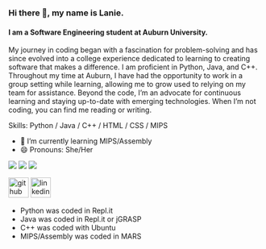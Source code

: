 ### Hi there 👋, my name is Lanie.
#### I am a Software Engineering student at Auburn University.
My journey in coding began with a fascination for problem-solving and has since evolved into a college experience dedicated to learning to creating software that makes a difference. I am proficient in Python, Java, and C++. Throughout my time at Auburn, I have had the opportunity to work in a group setting while learning, allowing me to grow used to relying on my team for assistance. Beyond the code, I’m an advocate for continuous learning and staying up-to-date with emerging technologies. When I’m not coding, you can find me reading or writing.

Skills: Python / Java / C++ / HTML / CSS / MIPS

- 🌱 I’m currently learning MIPS/Assembly 
- 😄 Pronouns: She/Her 

![](http://github-profile-summary-cards.vercel.app/api/cards/profile-details?username=lpl0007&theme=github)
![](http://github-profile-summary-cards.vercel.app/api/cards/repos-per-language?username=lpl0007&theme=github)
![](http://github-profile-summary-cards.vercel.app/api/cards/most-commit-language?username=lpl0007&theme=github)

[<img src='https://cdn.jsdelivr.net/npm/simple-icons@3.0.1/icons/github.svg' alt='github' height='40'>](https://github.com/lpl0007)  [<img src='https://cdn.jsdelivr.net/npm/simple-icons@3.0.1/icons/linkedin.svg' alt='linkedin' height='40'>](https://www.linkedin.com/in/lanie-louque/)  

+ Python was coded in Repl.it
+ Java was coded in Repl.it or jGRASP
+ C++ was coded with Ubuntu
+ MIPS/Assembly was coded in MARS
